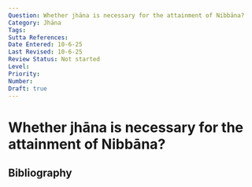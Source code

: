 ```yaml
---
Question: Whether jhāna is necessary for the attainment of Nibbāna?
Category: Jhāna
Tags: 
Sutta References: 
Date Entered: 10-6-25
Last Revised: 10-6-25
Review Status: Not started
Level: 
Priority: 
Number: 
Draft: true
---
```


# Whether jhāna is necessary for the attainment of Nibbāna?

## Bibliography

<!-- 

Notes:



-->